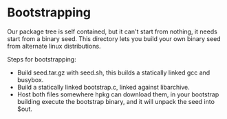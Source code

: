 # Bootstrapping

Our package tree is self contained, but it can't start from nothing, it needs 
start from a binary seed. This directory lets you build your own binary seed
from alternate linux distributions.

Steps for bootstrapping:

- Build seed.tar.gz with seed.sh, this builds a statically linked gcc and busybox.
- Build a statically linked bootstrap.c, linked against libarchive.
- Host both files somewhere hpkg can download them, in your bootstrap building
  execute the bootstrap binary, and it will unpack the seed into $out.
